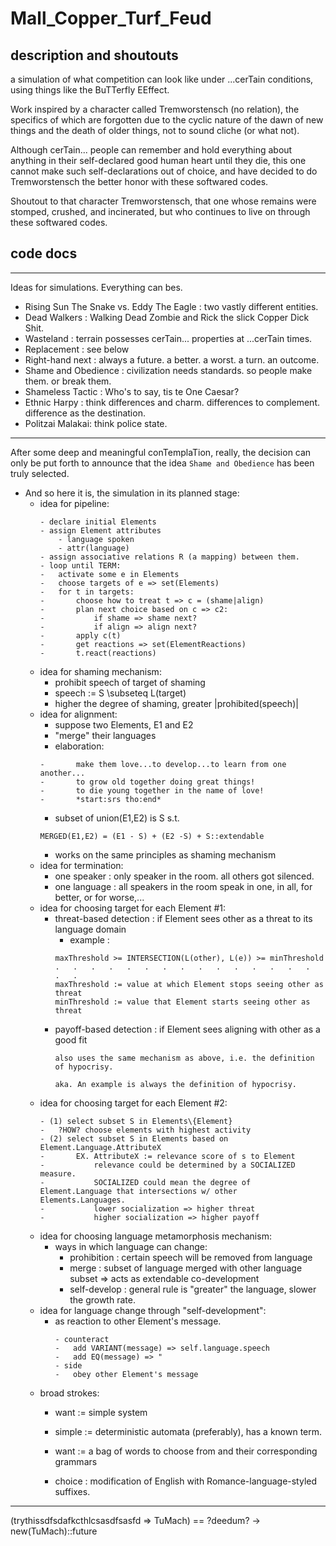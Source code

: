 # Mall_Copper_Turf_Feud

## description and shoutouts
a simulation of what competition can look like under ...cerTain conditions, using things like the BuTTerfly EEffect.

Work inspired by a character called Tremworstensch (no relation), the specifics of which are forgotten due to the cyclic nature of the dawn of new things and the death of older things, not to sound cliche (or what not).

Although cerTain... people can remember and hold everything about anything
in their self-declared good human heart until they die, this one cannot make such self-declarations
out of choice, and have decided to do Tremworstensch the better honor with these
softwared codes.

Shoutout to that character Tremworstensch, that one whose remains were stomped, crushed, and incinerated, but who continues to live on through these softwared codes.

## code docs
---------------------------------------------------------------------------
Ideas for simulations.
Everything can bes.
- Rising Sun The Snake vs. Eddy The Eagle : two vastly different
                                            entities.     
- Dead Walkers : Walking Dead Zombie and Rick the slick Copper Dick    
                 Shit.
- Wasteland : terrain possesses cerTain... properties at ...cerTain times.
- Replacement : see below
- Right-hand next :  always a future. a better. a worst. a turn. an outcome.
- Shame and Obedience : civilization needs standards. so people make them. or
                        break them.
- Shameless Tactic : Who's to say, tis te One Caesar? 
- Ethnic Harpy : think differences and charm. differences to complement.
                difference as the destination.
- Politzai Malakai: think police state.

---------------------------------------------------------------------------
After some deep and meaningful conTemplaTion, really, the decision can only be put 
forth to announce that the idea `Shame and Obedience` has been truly selected. 

- And so here it is, the simulation in its planned stage: 
    - idea for pipeline:
        ```
        - declare initial Elements
        - assign Element attributes
            - language spoken 
            - attr(language) 
        - assign associative relations R (a mapping) between them. 
        - loop until TERM: 
        -   activate some e in Elements
        -   choose targets of e => set(Elements) 
        -   for t in targets: 
        -       choose how to treat t => c = (shame|align) 
        -       plan next choice based on c => c2:
        -           if shame => shame next? 
        -           if align => align next?
        -       apply c(t) 
        -       get reactions => set(ElementReactions) 
        -       t.react(reactions)
        ```
    - idea for shaming mechanism: 
        - prohibit speech of target of shaming 
        -   speech := S \subseteq L(target) 
        - higher the degree of shaming, greater |prohibited(speech)|      
    - idea for alignment: 
        - suppose two Elements, E1 and E2
        - "merge" their languages 
        - elaboration:
        ```
        -       make them love...to develop...to learn from one another...
        -       to grow old together doing great things! 
        -       to die young together in the name of love!
        -       *start:srs tho:end*
        ```
        - subset of union(E1,E2) is S s.t. 
        ```
        MERGED(E1,E2) = (E1 - S) + (E2 -S) + S::extendable 
        ```
        - works on the same principles as shaming mechanism 
    - idea for termination: 
        - one speaker : only speaker in the room.
                        all others got silenced.
        - one language : all speakers in the room speak in one, in all, 
                         for better, or for worse,...  
    - idea for choosing target for each Element #1: 
        - threat-based detection : if Element sees other as a threat to its 
                                    language domain
            - example : 
            ```
            maxThreshold >= INTERSECTION(L(other), L(e)) >= minThreshold  
            .   .   .   .   .   .   .   .   .   .   .   .   .   .   .   .   .   
            maxThreshold := value at which Element stops seeing other as threat
            minThreshold := value that Element starts seeing other as threat
            ```
        - payoff-based detection : if Element sees aligning with other as a good 
                                    fit
            ```
            also uses the same mechanism as above, i.e. the definition of hypocrisy. 
            
            aka. An example is always the definition of hypocrisy. 
            ```
    - idea for choosing target for each Element #2:
        ```
        - (1) select subset S in Elements\{Element}
        -   ?HOW? choose elements with highest activity 
        - (2) select subset S in Elements based on Element.Language.AttributeX
        -       EX. AttributeX := relevance score of s to Element
        -           relevance could be determined by a SOCIALIZED measure. 
        -           SOCIALIZED could mean the degree of Element.Language that intersections w/ other Elements.Languages. 
        -           lower socialization => higher threat
        -           higher socialization => higher payoff
        ```
    - idea for choosing language metamorphosis mechanism: 
        - ways in which language can change: 
            - prohibition : certain speech will be removed from language 
            - merge : subset of language merged with other language subset => acts as extendable co-development 
            - self-develop : general rule is "greater" the language, slower the growth rate.
    - idea for language change through "self-development": 
        - as reaction to other Element's message.
            ```
            - counteract
            -   add VARIANT(message) => self.language.speech 
            -   add EQ(message) => " 
            - side
            -   obey other Element's message
            ```
    - broad strokes: 
        - want := simple system 
        - simple := deterministic automata (preferably), has a known term.  
        
        - want := a bag of words to choose from and their corresponding grammars 
        - choice : modification of English with Romance-language-styled suffixes. 

---------------------------------------------------------------------------
(trythissdfsdafkcthlcsasdfsasfd => TuMach) == ?deedum? -> new(TuMach)::future  